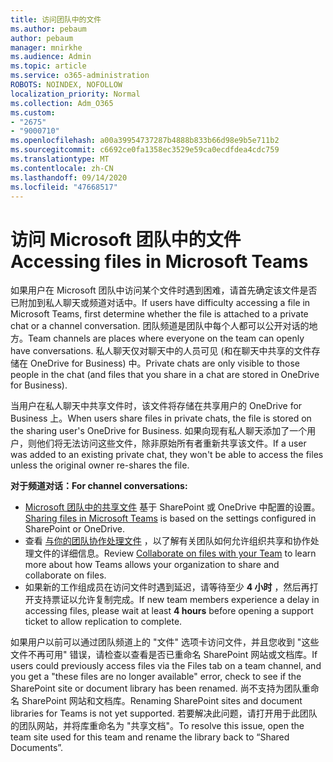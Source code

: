 ```yaml
---
title: 访问团队中的文件
ms.author: pebaum
author: pebaum
manager: mnirkhe
ms.audience: Admin
ms.topic: article
ms.service: o365-administration
ROBOTS: NOINDEX, NOFOLLOW
localization_priority: Normal
ms.collection: Adm_O365
ms.custom:
- "2675"
- "9000710"
ms.openlocfilehash: a00a39954737287b4888b833b66d98e9b5e711b2
ms.sourcegitcommit: c6692ce0fa1358ec3529e59ca0ecdfdea4cdc759
ms.translationtype: MT
ms.contentlocale: zh-CN
ms.lasthandoff: 09/14/2020
ms.locfileid: "47668517"
---
```

# <a name="accessing-files-in-microsoft-teams"></a><span data-ttu-id="51aa8-102">访问 Microsoft 团队中的文件</span><span class="sxs-lookup"><span data-stu-id="51aa8-102">Accessing files in Microsoft Teams</span></span>

<span data-ttu-id="51aa8-103">如果用户在 Microsoft 团队中访问某个文件时遇到困难，请首先确定该文件是否已附加到私人聊天或频道对话中。</span><span class="sxs-lookup"><span data-stu-id="51aa8-103">If users have difficulty accessing a file in Microsoft Teams, first determine whether the file is attached to a private chat or a channel conversation.</span></span> <span data-ttu-id="51aa8-104">团队频道是团队中每个人都可以公开对话的地方。</span><span class="sxs-lookup"><span data-stu-id="51aa8-104">Team channels are places where everyone on the team can openly have conversations.</span></span> <span data-ttu-id="51aa8-105">私人聊天仅对聊天中的人员可见 (和在聊天中共享的文件存储在 OneDrive for Business) 中。</span><span class="sxs-lookup"><span data-stu-id="51aa8-105">Private chats are only visible to those people in the chat (and files that you share in a chat are stored in OneDrive for Business).</span></span>

<span data-ttu-id="51aa8-106">当用户在私人聊天中共享文件时，该文件将存储在共享用户的 OneDrive for Business 上。</span><span class="sxs-lookup"><span data-stu-id="51aa8-106">When users share files in private chats, the file is stored on the sharing user's OneDrive for Business.</span></span> <span data-ttu-id="51aa8-107">如果向现有私人聊天添加了一个用户，则他们将无法访问这些文件，除非原始所有者重新共享该文件。</span><span class="sxs-lookup"><span data-stu-id="51aa8-107">If a user was added to an existing private chat, they won't be able to access the files unless the original owner re-shares the file.</span></span>    

<span data-ttu-id="51aa8-108">**对于频道对话：**</span><span class="sxs-lookup"><span data-stu-id="51aa8-108">**For channel conversations:**</span></span>

- <span data-ttu-id="51aa8-109">[Microsoft 团队中的共享文件](https://docs.microsoft.com/MicrosoftTeams/sharing-files-in-teams) 基于 SharePoint 或 OneDrive 中配置的设置。</span><span class="sxs-lookup"><span data-stu-id="51aa8-109">[Sharing files in Microsoft Teams](https://docs.microsoft.com/MicrosoftTeams/sharing-files-in-teams) is based on the settings configured in SharePoint or OneDrive.</span></span> 
- <span data-ttu-id="51aa8-110">查看 [与你的团队协作处理文件](https://support.office.com/article/Collaborate-on-files-with-your-Team-9b200289-dbac-4823-85bd-628a5c7bb0ae) ，以了解有关团队如何允许组织共享和协作处理文件的详细信息。</span><span class="sxs-lookup"><span data-stu-id="51aa8-110">Review [Collaborate on files with your Team](https://support.office.com/article/Collaborate-on-files-with-your-Team-9b200289-dbac-4823-85bd-628a5c7bb0ae) to learn more about how Teams allows your organization to share and collaborate on files.</span></span> 
- <span data-ttu-id="51aa8-111">如果新的工作组成员在访问文件时遇到延迟，请等待至少 **4 小时** ，然后再打开支持票证以允许复制完成。</span><span class="sxs-lookup"><span data-stu-id="51aa8-111">If new team members experience a delay in accessing files, please wait at least **4 hours** before opening a support ticket to allow replication to complete.</span></span> 

<span data-ttu-id="51aa8-112">如果用户以前可以通过团队频道上的 "文件" 选项卡访问文件，并且您收到 "这些文件不再可用" 错误，请检查以查看是否已重命名 SharePoint 网站或文档库。</span><span class="sxs-lookup"><span data-stu-id="51aa8-112">If users could previously access files via the Files tab on a team channel, and you get a "these files are no longer available" error, check to see if the SharePoint site or document library has been renamed.</span></span> <span data-ttu-id="51aa8-113">尚不支持为团队重命名 SharePoint 网站和文档库。</span><span class="sxs-lookup"><span data-stu-id="51aa8-113">Renaming SharePoint sites and document libraries for Teams is not yet supported.</span></span> <span data-ttu-id="51aa8-114">若要解决此问题，请打开用于此团队的团队网站，并将库重命名为 "共享文档"。</span><span class="sxs-lookup"><span data-stu-id="51aa8-114">To resolve this issue, open the team site used for this team and rename the library back to “Shared Documents”.</span></span>